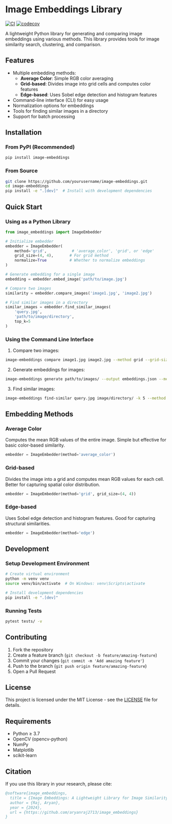 # Image Embeddings Library

[![CI](https://github.com/aryanraj2713/image_embeddings/actions/workflows/ci.yml/badge.svg)](https://github.com/aryanraj2713/image_embeddings/actions/workflows/ci.yml)
[![codecov](https://codecov.io/gh/aryanraj2713/image_embeddings/branch/main/graph/badge.svg)](https://codecov.io/gh/aryanraj2713/image_embeddings)

A lightweight Python library for generating and comparing image embeddings using various methods. This library provides tools for image similarity search, clustering, and comparison.

## Features

- Multiple embedding methods:
  - **Average Color**: Simple RGB color averaging
  - **Grid-based**: Divides image into grid cells and computes color features
  - **Edge-based**: Uses Sobel edge detection and histogram features
- Command-line interface (CLI) for easy usage
- Normalization options for embeddings
- Tools for finding similar images in a directory
- Support for batch processing

## Installation

### From PyPI (Recommended)

```bash
pip install image-embeddings
```

### From Source

```bash
git clone https://github.com/yourusername/image-embeddings.git
cd image-embeddings
pip install -e ".[dev]"  # Install with development dependencies
```

## Quick Start

### Using as a Python Library

```python
from image_embeddings import ImageEmbedder

# Initialize embedder
embedder = ImageEmbedder(
    method='grid',           # 'average_color', 'grid', or 'edge'
    grid_size=(4, 4),       # For grid method
    normalize=True          # Whether to normalize embeddings
)

# Generate embedding for a single image
embedding = embedder.embed_image('path/to/image.jpg')

# Compare two images
similarity = embedder.compare_images('image1.jpg', 'image2.jpg')

# Find similar images in a directory
similar_images = embedder.find_similar_images(
    'query.jpg',
    'path/to/image/directory',
    top_k=5
)
```

### Using the Command Line Interface

1. Compare two images:
```bash
image-embeddings compare image1.jpg image2.jpg --method grid --grid-size 4 4
```

2. Generate embeddings for images:
```bash
image-embeddings generate path/to/images/ --output embeddings.json --method edge
```

3. Find similar images:
```bash
image-embeddings find-similar query.jpg image/directory/ -k 5 --method grid
```

## Embedding Methods

### Average Color
Computes the mean RGB values of the entire image. Simple but effective for basic color-based similarity.

```python
embedder = ImageEmbedder(method='average_color')
```

### Grid-based
Divides the image into a grid and computes mean RGB values for each cell. Better for capturing spatial color distribution.

```python
embedder = ImageEmbedder(method='grid', grid_size=(4, 4))
```

### Edge-based
Uses Sobel edge detection and histogram features. Good for capturing structural similarities.

```python
embedder = ImageEmbedder(method='edge')
```

## Development

### Setup Development Environment

```bash
# Create virtual environment
python -m venv venv
source venv/bin/activate  # On Windows: venv\Scripts\activate

# Install development dependencies
pip install -e ".[dev]"
```

### Running Tests

```bash
pytest tests/ -v
```

## Contributing

1. Fork the repository
2. Create a feature branch (`git checkout -b feature/amazing-feature`)
3. Commit your changes (`git commit -m 'Add amazing feature'`)
4. Push to the branch (`git push origin feature/amazing-feature`)
5. Open a Pull Request

## License

This project is licensed under the MIT License - see the [LICENSE](LICENSE) file for details.

## Requirements

- Python ≥ 3.7
- OpenCV (opencv-python)
- NumPy
- Matplotlib
- scikit-learn

## Citation

If you use this library in your research, please cite:

```bibtex
@software{image_embeddings,
  title = {Image Embeddings: A Lightweight Library for Image Similarity},
  author = {Raj, Aryan},
  year = {2024},
  url = {https://github.com/aryanraj2713/image_embeddings}
}
```
